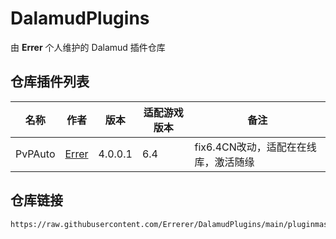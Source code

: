 # DalamudPlugins
由 **Errer** 个人维护的 Dalamud 插件仓库

## 仓库插件列表
| 名称      | 作者      | 版本 | 适配游戏版本 | 备注 |
|----------|----------|----------|----------|----------|
| PvPAuto | [Errer](https://github.com/Errerer)  | 4.0.0.1 | 6.4 | fix6.4CN改动，适配在在线库，激活随缘 |

## 仓库链接
```
https://raw.githubusercontent.com/Errerer/DalamudPlugins/main/pluginmaster.json
```
